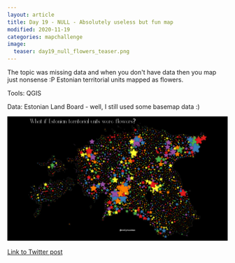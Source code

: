 ```yaml
---
layout: article
title: Day 19 - NULL - Absolutely useless but fun map
modified: 2020-11-19
categories: mapchallenge
image:
  teaser: day19_null_flowers_teaser.png
---
```


The topic was missing data and when you don't have data then you map just nonsense :P Estonian territorial units mapped as flowers.

Tools: QGIS

Data: Estonian Land Board - well, I still used some basemap data :)


![image of categories](../../images/day19_null_flowers.png)

[Link to Twitter post](https://twitter.com/evelynuuemaa/status/1329318850173816832)
